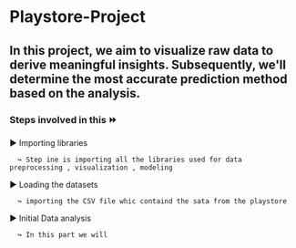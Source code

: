 # Playstore-Project
## In this project, we aim to visualize raw data to derive meaningful insights. Subsequently, we'll determine the most accurate prediction method based on the analysis.
### Steps involved in this ⏩
  ▶️ Importing libraries 
  
      ↪️ Step ine is importing all the libraries used for data preprocessing , visualization , modeling 

  ▶️ Loading the datasets 
  
      ↪️ importing the CSV file whic containd the sata from the playstore 

  ▶️ Initial Data analysis 
  
      ↪️ In this part we will 
